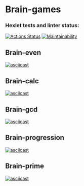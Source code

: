 # Brain-games

### Hexlet tests and linter status:
[![Actions Status](https://github.com/Victoria-V-V/frontend-project-44/actions/workflows/hexlet-check.yml/badge.svg)](https://github.com/Victoria-V-V/frontend-project-44/actions) 
[![Maintainability](https://api.codeclimate.com/v1/badges/5a3a68425d45fb63d5a3/maintainability)](https://codeclimate.com/github/Victoria-V-V/frontend-project-44/maintainability)


## Brain-even


[![asciicast](https://asciinema.org/a/FmnOy85vC3FJ8hDYp11WM2via.svg)](https://asciinema.org/a/FmnOy85vC3FJ8hDYp11WM2via)


## Brain-calc


[![asciicast](https://asciinema.org/a/nfKzhOBJDPGQOGUJ1Va5u7Sjd.svg)](https://asciinema.org/a/nfKzhOBJDPGQOGUJ1Va5u7Sjd)


## Brain-gcd


[![asciicast](https://asciinema.org/a/BEPkLoAMWjRh5ofto5qBm84vn.svg)](https://asciinema.org/a/BEPkLoAMWjRh5ofto5qBm84vn)


## Brain-progression


[![asciicast](https://asciinema.org/a/n3MiNPPGJ7eGLx3hhESCdWSGh.svg)](https://asciinema.org/a/n3MiNPPGJ7eGLx3hhESCdWSGh)


## Brain-prime


[![asciicast](https://asciinema.org/a/Hajhg3sN3N9SQu8VxGxJc9tDB.svg)](https://asciinema.org/a/Hajhg3sN3N9SQu8VxGxJc9tDB)
